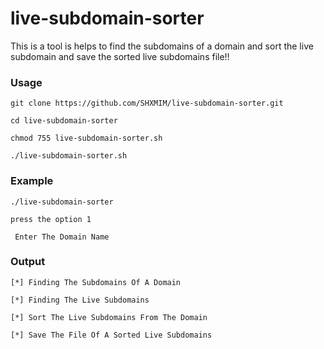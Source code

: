 # live-subdomain-sorter

This is a tool is helps to find the subdomains of a domain and sort the live subdomain and save the sorted live subdomains file!!

### Usage

```
git clone https://github.com/SHXMIM/live-subdomain-sorter.git
```
```
cd live-subdomain-sorter
```
```
chmod 755 live-subdomain-sorter.sh
```
```
./live-subdomain-sorter.sh
``` 
### Example

```
./live-subdomain-sorter

press the option 1

 Enter The Domain Name 
```
### Output
```
[*] Finding The Subdomains Of A Domain

[*] Finding The Live Subdomains

[*] Sort The Live Subdomains From The Domain

[*] Save The File Of A Sorted Live Subdomains
```
